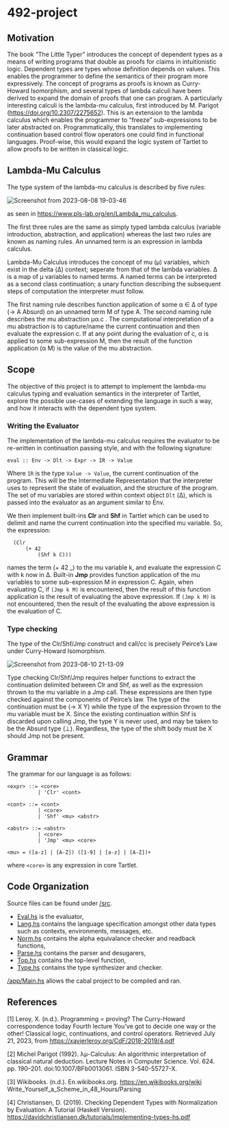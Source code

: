 # 492-project

## Motivation

The book “The Little Typer” introduces the concept of dependent types as a means of writing
programs that double as proofs for claims in intuitionistic logic. Dependent types are types
whose definition depends on values. This enables the programmer to define the semantics of
their program more expressively. The concept of programs as proofs is known as Curry-Howard
Isomorphism, and several types of lambda calculi have been derived to expand the domain of
proofs that one can program. A particularly interesting calculi is the lambda-mu calculus,
first introduced by M. Parigot (https://doi.org/10.2307/2275652). This is an extension to the 
lambda calculus which enables the programmer to “freeze” sub-expressions to be later abstracted on. 
Programmatically, this translates to implementing continuation based control flow operators one 
could find in functional languages. Proof-wise, this would expand the logic system of 
Tartlet to allow proofs to be written in classical logic.

## Lambda-Mu Calculus

The type system of the lambda-mu calculus is described by five rules:

![Screenshot from 2023-08-08 19-03-46](https://github.com/Patrick-Yevych/492-project/assets/6632555/3eac4483-8c57-4fc3-b1a7-197086d3c5b4) 

as seen in https://www.pls-lab.org/en/Lambda_mu_calculus.

The first three rules are the same as simply typed lambda calculus (variable introduction, abstraction, and application) whereas the last two rules are known as naming rules. An unnamed term is an expression in lambda calculus.

Lambda-Mu Calculus introduces the concept of mu (μ) variables, which exist in the delta (Δ) context; seperate from that of the lambda variables. Δ is a map of μ variables to named terms. A named terms can be interpreted as a second class continuation; a unary function describing the subsequent steps of computation the interpreter must follow.

The first naming rule describes function application of some α ∈ Δ of type (→ A Absurd) on an unnamed term M of type A. The second naming rule describes the mu abstraction μα.c . The computational interpretation of a mu abstraction is to capture/name the current continuation and then evaluate the expression c. If at any point during the evaluation of c, α is applied to some sub-expression M, then the result of the function application (α M) is the value of the mu abstraction.

## Scope

The objective of this project is to attempt to implement the lambda-mu calculus typing and evaluation
semantics in the interpreter of Tartlet, explore the possible use-cases of extending the language in
such a way, and how it interacts with the dependent type system.

### Writing the Evaluator

The implementation of the lambda-mu calculus requires the evaluator to be re-written in
continuation passing style, and with the following signature:
```
eval :: Env -> Dlt -> Expr -> IR -> Value
```
Where `IR` is the type `Value -> Value`, the current continuation of the program. This will be the Intermediate Representation that the interpreter uses to represent the state of evaluation, and the structure of the program. The set of mu variables are stored within context object `Dlt` (Δ), which is passed into the evaluator as an argument similar to Env.  

We then implement built-ins **Clr** and **Shf** in Tartlet which can be used to delimit and name the current continuation into the specified mu variable. So, the expression:
```
  (Clr
      (+ 42
          (Shf k C)))
```
names the term (+ 42 _) to the mu variable k, and evaluate the expression C with k now in Δ. Built-in **Jmp** provides function application of the mu variables to some sub-expression M in expression C. Again, when evaluating C, if `(Jmp k M)` is encountered, then the result of this function application is the result of evaluating the above expression. If `(Jmp k M)` is not encountered, then the result of the evaluating the above expression is the evaluation of C.

### Type checking

The type of the Clr/Shf/Jmp construct and call/cc is precisely Peirce’s Law under Curry-Howard Isomorphism.

![Screenshot from 2023-08-10 21-13-09](https://github.com/Patrick-Yevych/492-project/assets/6632555/8f00e6b7-79dc-483d-b868-588722dfc66c)

Type checking Clr/Shf/Jmp requires helper functions to extract the continuation delimited between Clr and Shf, as well as the expression thrown to the mu variable in a Jmp call.
These expressions are then type checked against the components of Peirce’s law. The type of the continuation must be (→ X Y) while the type of the expression thrown to the mu variable must be X.
Since the existing continuation within Shf is discarded upon calling Jmp, the type Y is never used, and may be taken to be the Absurd type (⊥). Regardless, the type of the shift body must be X should Jmp not be present. 

## Grammar

The grammar for our language is as follows:

```
<expr> ::= <core>
          | 'Clr' <cont>

<cont> ::= <cont>
          | <core>
          | 'Shf' <mu> <abstr>

<abstr> ::= <abstr>
          | <core>
          | 'Jmp' <mu> <core>

<mu> = ([a-z] | [A-Z]) ([1-9] | [a-z] | [A-Z])+
```
where `<core>` is any expression in core Tartlet.

## Code Organization

Source files can be found under [/src](/src). 
  
  - [Eval.hs](/src/Eval.hs) is the evaluator,
  - [Lang.hs](/src/Lang.hs) contains the language specification amongst other data types such as contexts, environments, messages, etc.
  - [Norm.hs](/src/Norm.hs) contains the alpha equivalance checker and readback functions,
  - [Parse.hs](/src/Parse.hs) contains the parser and desugarers,
  - [Top.hs](/src/Top.hs) contains the top-level function,
  - [Type.hs](/src/Type.hs) contains the type synthesizer and checker.

[/app/Main.hs](/app/Main.hs) allows the cabal project to be compiled and ran.

## References

[1] Leroy, X. (n.d.). Programming = proving? The Curry-Howard correspondence today Fourth lecture You’ve got to decide one way or the other! Classical logic, continuations, and control operators. Retrieved July 21, 2023, from https://xavierleroy.org/CdF/2018-2019/4.pdf

[2] Michel Parigot (1992). λμ-Calculus: An algorithmic interpretation of classical natural deduction. Lecture Notes in Computer Science. Vol. 624. pp. 190–201. doi:10.1007/BFb0013061. ISBN 3-540-55727-X.

[‌3] Wikibooks. (n.d.). En.wikibooks.org. https://en.wikibooks.org/wiki Write_Yourself_a_Scheme_in_48_Hours/Parsing

[4] Christiansen, D. (2019). Checking Dependent Types with Normalization by Evaluation: A Tutorial (Haskell Version). https://davidchristiansen.dk/tutorials/implementing-types-hs.pdf

